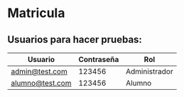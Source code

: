 # Matricula
## Usuarios para hacer pruebas:

| Usuario | Contraseña | Rol |
|--------------|--------------|--------------|
| admin@test.com  | 123456 | Administrador  |
| alumno@test.com  | 123456  | Alumno  |

